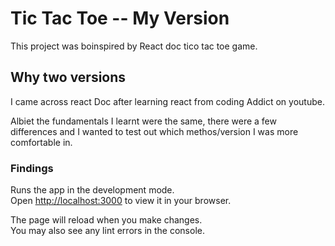 # Tic Tac Toe -- My Version 

This project was boinspired by React doc tico tac toe game.

## Why two versions 

I came across react Doc after learning react from coding Addict on youtube.

Albiet the fundamentals I learnt were the same, there were a few differences and I wanted to test out which methos/version I was more comfortable in. 

### Findings 

Runs the app in the development mode.\
Open [http://localhost:3000](http://localhost:3000) to view it in your browser.

The page will reload when you make changes.\
You may also see any lint errors in the console.


